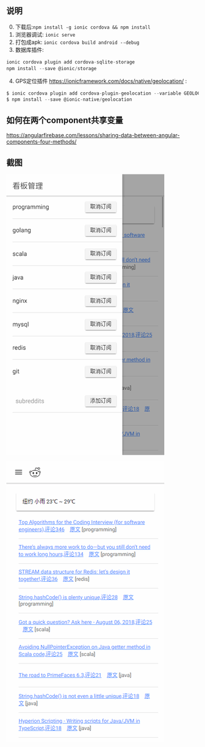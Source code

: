 ## 说明
0. 下载后:`npm install -g ionic cordova && npm install `
1. 浏览器调试: `ionic serve`
2. 打包成apk: `ionic cordova build android --debug`
3. 数据库插件:
   
```js
ionic cordova plugin add cordova-sqlite-storage
npm install --save @ionic/storage
```

4. GPS定位插件 https://ionicframework.com/docs/native/geolocation/ :
   
```js
$ ionic cordova plugin add cordova-plugin-geolocation --variable GEOLOCATION_USAGE_DESCRIPTION="To locate you"
$ npm install --save @ionic-native/geolocation
```


## 如何在两个component共享变量
https://angularfirebase.com/lessons/sharing-data-between-angular-components-four-methods/

## 截图
![菜单](screensnap/1.png?raw=true "菜单")

![首页](screensnap/2.png?raw=true "首页")